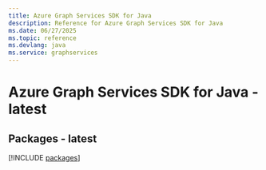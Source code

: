 ```yaml
---
title: Azure Graph Services SDK for Java
description: Reference for Azure Graph Services SDK for Java
ms.date: 06/27/2025
ms.topic: reference
ms.devlang: java
ms.service: graphservices
---
```

# Azure Graph Services SDK for Java - latest
## Packages - latest
[!INCLUDE [packages](graph-services-index.md)]